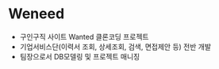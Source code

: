 # Weneed
+ 구인구직 사이트 Wanted 클론코딩 프로젝트
+ 기업서비스단(이력서 조회, 상세조회, 검색, 면접제안 등) 전반 개발
+ 팀장으로서 DB모델링 및 프로젝트 매니징

